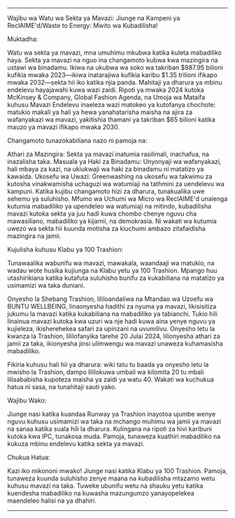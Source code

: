 ---

Wajibu wa Watu wa Sekta ya Mavazi: Jiunge na Kampeni ya ReclAIME'd/Waste to Energy: Mwito wa Kubadilisha!

Muktadha:

Watu wa sekta ya mavazi, mna umuhimu mkubwa katika kuleta mabadiliko haya. Sekta ya mavazi na nguo ina changamoto kubwa kwa mazingira na ustawi wa binadamu. Ikiwa na ukubwa wa soko wa takriban $987.95 bilioni kufikia mwaka 2023—ikiwa inatarajiwa kufikia karibu $1.35 trilioni ifikapo mwaka 2032—sekta hii iko katika njia panda. Mahitaji ya dharura ya mbinu endelevu hayajawahi kuwa wazi zaidi. Ripoti ya mwaka 2024 kutoka McKinsey & Company, Global Fashion Agenda, na Umoja wa Mataifa kuhusu Mavazi Endelevu inaeleza wazi matokeo ya kutofanya chochote: matukio makali ya hali ya hewa yanahatarisha maisha na ajira za wafanyakazi wa mavazi, yakitishia thamani ya takriban $65 bilioni katika mauzo ya mavazi ifikapo mwaka 2030.

Changamoto tunazokabiliana nazo ni pamoja na:

Athari za Mazingira: Sekta ya mavazi inatumia rasilimali, inachafua, na inazalisha taka.
Masuala ya Haki za Binadamu: Unyonyaji wa wafanyakazi, hali mbaya za kazi, na ukiukwaji wa haki za binadamu ni matatizo ya kawaida.
Ukosefu wa Uwazi: Greenwashing na ukosefu wa takwimu za kutosha vinakwamisha uchaguzi wa watumiaji na tathmini za uendelevu wa kampuni.
Katika kujibu changamoto hizi za dharura, tunakualika uwe sehemu ya suluhisho. Mfumo wa Uchumi wa Micro wa ReclAIME'd unalenga kutumia mabadiliko ya upendeleo wa watumiaji na mitindo, kubadilisha mavazi kutoka sekta ya juu hadi kuwa chombo chenye nguvu cha mawasiliano, mabadiliko ya kijamii, na demokrasia. Ni wakati wa kutumia uwezo wa sekta hii kuunda motisha za kiuchumi ambazo zitafaidisha mazingira na jamii.

Kujulisha kuhusu Klabu ya 100 Trashion:

Tunawaalika wabunifu wa mavazi, mawakala, waandaaji wa matukio, na wadau wote husika kujiunga na Klabu yetu ya 100 Trashion. Mpango huu utashirikiana katika kutafuta suluhisho bunifu za kukabiliana na matatizo ya usimamizi wa taka duniani.

Onyesho la Shebang Trashion, lililoandaliwa na Mtandao wa Uzoefu wa BUNTU WELLBEING, linaonyesha hadithi za nyuma ya mavazi, likisisitiza jukumu la mavazi katika kukabiliana na mabadiliko ya tabianchi. Tukio hili linainua mavazi kutoka kwa uzuri wa nje hadi kuwa aina yenye nguvu ya kujieleza, ikisherehekea safari za upinzani na uvumilivu. Onyesho letu la kwanza la Trashion, lililofanyika tarehe 20 Julai 2024, lilionyesha athari za jamii za taka, ikionyesha jinsi ulimwengu wa mavazi unaweza kuhamasisha mabadiliko.

Fikiria kuhusu hali hii ya dharura: wiki tatu tu baada ya onyesho letu la mwisho la Trashion, dampo lililokuwa umbali wa kilomita 20 tu mbali lilisababisha kupoteza maisha ya zaidi ya watu 40. Wakati wa kuchukua hatua ni sasa, na tunahitaji sauti yako.

Wajibu Wako:

Jiunge nasi katika kuandaa Runway ya Trashion inayotoa ujumbe wenye nguvu kuhusu usimamizi wa taka na mchango muhimu wa jamii ya mavazi na sanaa katika suala hili la dharura. Kulingana na ripoti za hivi karibuni kutoka kwa IPC, tunakosa muda. Pamoja, tunaweza kuathiri mabadiliko na kukuza mbinu endelevu katika sekta ya mavazi.

Chukua Hatua:

Kazi iko mikononi mwako! Jiunge nasi katika Klabu ya 100 Trashion. Pamoja, tunaweza kuunda suluhisho zenye maana na kubadilisha mtazamo wetu kuhusu mavazi na taka. Tuweke ubunifu wetu na shauku yetu katika kuendesha mabadiliko na kuwasha mazungumzo yanayopelekea maendeleo halisi na ya dhahiri.

---
